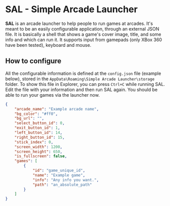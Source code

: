 # SAL - Simple Arcade Launcher

**SAL** is an arcade launcher to help people to run games at arcades. It's meant to be an easily configurable application, through an external JSON file. It is basically a shell that shows a game's cover image, title, and some info and which can run it. It supports input from gamepads (only XBox 360 have been tested), keyboard and mouse.

## How to configure

All the configurable information is defined at the `config.json` file (example below), stored in the `AppData\Roaming\Simple Arcade Launcher\storage` folder. To show this file in Explorer, you can press `Ctrl+C` while running SAL. Edit the file with your information and then run SAL again. You should be able to run your games via the launcher now.

```json
{
    "arcade_name": "Example arcade name",
    "bg_color": "#ff0",
    "bg_url": "",
    "select_button_id": 0,
    "exit_button_id": 1,
    "left_button_id": 14,
    "right_button_id": 15,
    "stick_index": 0,
    "screen_width": 1200,
    "screen_height": 650,
    "is_fullscreen": false,
    "games": [
        {
            "id": "game_unique_id",
            "name": "Example game",
            "info": "Any info you want.",
            "path": "an_absolute_path"
        }
    ]
}
```